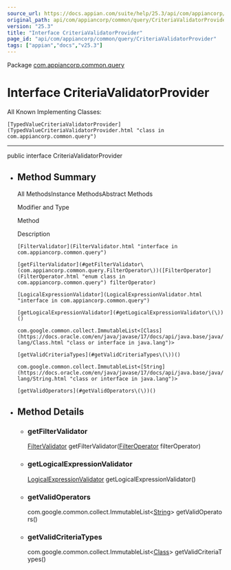 ```yaml
---
source_url: https://docs.appian.com/suite/help/25.3/api/com/appiancorp/common/query/CriteriaValidatorProvider.html
original_path: api/com/appiancorp/common/query/CriteriaValidatorProvider.html
version: "25.3"
title: "Interface CriteriaValidatorProvider"
page_id: "api/com/appiancorp/common/query/CriteriaValidatorProvider"
tags: ["appian","docs","v25.3"]
---
```



Package [com.appiancorp.common.query](package-summary.html)

# Interface CriteriaValidatorProvider

All Known Implementing Classes:

`[TypedValueCriteriaValidatorProvider](TypedValueCriteriaValidatorProvider.html "class in com.appiancorp.common.query")`

* * *

public interface CriteriaValidatorProvider

-   ## Method Summary

    All MethodsInstance MethodsAbstract Methods

    Modifier and Type

    Method

    Description

    `[FilterValidator](FilterValidator.html "interface in com.appiancorp.common.query")`

    `[getFilterValidator](#getFilterValidator\(com.appiancorp.common.query.FilterOperator\))([FilterOperator](FilterOperator.html "enum class in com.appiancorp.common.query") filterOperator)`

    `[LogicalExpressionValidator](LogicalExpressionValidator.html "interface in com.appiancorp.common.query")`

    `[getLogicalExpressionValidator](#getLogicalExpressionValidator\(\))()`

    `com.google.common.collect.ImmutableList<[Class](https://docs.oracle.com/en/java/javase/17/docs/api/java.base/java/lang/Class.html "class or interface in java.lang")>`

    `[getValidCriteriaTypes](#getValidCriteriaTypes\(\))()`

    `com.google.common.collect.ImmutableList<[String](https://docs.oracle.com/en/java/javase/17/docs/api/java.base/java/lang/String.html "class or interface in java.lang")>`

    `[getValidOperators](#getValidOperators\(\))()`

-   ## Method Details

    -   ### getFilterValidator

        [FilterValidator](FilterValidator.html "interface in com.appiancorp.common.query") getFilterValidator([FilterOperator](FilterOperator.html "enum class in com.appiancorp.common.query") filterOperator)

    -   ### getLogicalExpressionValidator

        [LogicalExpressionValidator](LogicalExpressionValidator.html "interface in com.appiancorp.common.query") getLogicalExpressionValidator()

    -   ### getValidOperators

        com.google.common.collect.ImmutableList<[String](https://docs.oracle.com/en/java/javase/17/docs/api/java.base/java/lang/String.html "class or interface in java.lang")\> getValidOperators()

    -   ### getValidCriteriaTypes

        com.google.common.collect.ImmutableList<[Class](https://docs.oracle.com/en/java/javase/17/docs/api/java.base/java/lang/Class.html "class or interface in java.lang")\> getValidCriteriaTypes()